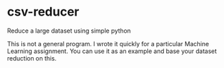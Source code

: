 # csv-reducer
Reduce a large dataset using simple python

This is not a general program. I wrote it quickly for a particular Machine Learning assignment. You can use it as an example and base your dataset reduction on this.
